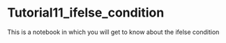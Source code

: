# Tutorial11_ifelse_condition
This is a notebook in which you will get to know about the ifelse condition
